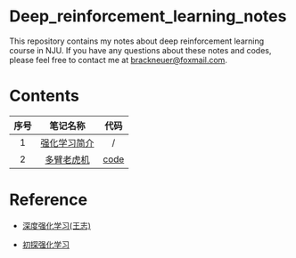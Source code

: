 # Deep_reinforcement_learning_notes

This repository contains my notes about deep reinforcement learning course in NJU. If you have any questions about these notes and codes, please feel free to contact me at brackneuer@foxmail.com.

# Contents

| 序号 |                   笔记名称                    |               代码               |
| :--: | :-------------------------------------------: | :------------------------------: |
|  1   | [强化学习简介](./笔记/第一节_强化学习简介.md) |                /                 |
|  2   |   [多臂老虎机](./笔记/第二节_多臂老虎机.md)   | [code](./代码/第二节_多臂老虎机) |

# Reference

- [深度强化学习(王志)](https://heyuanmingong.github.io/teaching.html)

- [初探强化学习](https://hrl.boyuai.com/chapter/intro)
